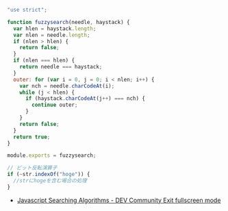 ```js
"use strict";

function fuzzysearch(needle, haystack) {
  var hlen = haystack.length;
  var nlen = needle.length;
  if (nlen > hlen) {
    return false;
  }
  if (nlen === hlen) {
    return needle === haystack;
  }
  outer: for (var i = 0, j = 0; i < nlen; i++) {
    var nch = needle.charCodeAt(i);
    while (j < hlen) {
      if (haystack.charCodeAt(j++) === nch) {
        continue outer;
      }
    }
    return false;
  }
  return true;
}

module.exports = fuzzysearch;

// ビット反転演算子
if (~str.indexOf("hoge")) {
  //strにhogeを含む場合の処理
}
```

- [Javascript Searching Algorithms - DEV Community Exit fullscreen mode](https://dev.to/imranib/javascript-searching-algorithms-2il2)
